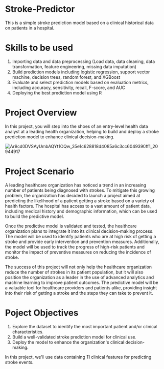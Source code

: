 # Stroke-Predictor
This is a simple stroke prediction model based on a clinical historical data on patients in a hospital.

# Skills to be used
1. Importing data and data preprocessing (Load data, data cleaning, data transformation, feature engineering, missing data imputation)
2. Build prediction models including logistic regression, support vector machine, decision trees, random forest, and XGBoost
3. Evaluate and select prediction models based on evaluation metrics, including accuracy, sensitivity, recall, F-score, and AUC
4. Deploying the best prediction model using R

# Project Overview
In this project, you will step into the shoes of an entry-level health data analyst at a leading health organization, helping to build and deploy a stroke prediction model to enhance clinical decision-making.

![Ar9cd0DVSAyUmbAQYt1OQw_35e1c628818d4085a6c3cc6049390ff1_20944917](https://github.com/TheVishwakarma/Stroke-Predictor/assets/86587324/0c264f85-919d-4002-9d68-03ebf785f421)

# Project Scenario
A leading healthcare organization has noticed a trend in an increasing number of patients being diagnosed with strokes. To mitigate this growing problem, the organization has decided to launch a project aimed at predicting the likelihood of a patient getting a stroke based on a variety of health factors. The hospital has access to a vast amount of patient data, including medical history and demographic information, which can be used to build the predictive model.

Once the predictive model is validated and tested, the healthcare organization plans to integrate it into its clinical decision-making process. The model will be used to identify patients who are at high risk of getting a stroke and provide early intervention and prevention measures. Additionally, the model will be used to track the progress of high-risk patients and monitor the impact of preventive measures on reducing the incidence of stroke.

The success of this project will not only help the healthcare organization reduce the number of strokes in its patient population, but it will also position the organization as a leader in the use of advanced analytics and machine learning to improve patient outcomes. The predictive model will be a valuable tool for healthcare providers and patients alike, providing insight into their risk of getting a stroke and the steps they can take to prevent it.

# Poject Objectives
1. Explore the dataset to identify the most important patient and/or clinical characteristics.
2. Build a well-validated stroke prediction model for clinical use.
3. Deploy the model to enhance the organization's clinical decision-making.

In this project, we'll use data containing 11 clinical features for predicting stroke events.
